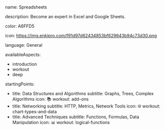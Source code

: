 name: Spreadsheets

description: Become an expert in Excel and Google Sheets.

color: A6FFD5

icon: https://img.enkipro.com/f91d97d62434853bf629643b94c73d30.png

language: General

availableAspects:
  - introduction
  - workout
  - deep

startingPoints:
  - title: Data Structures and Algorithms
    subtitle: Graphs, Trees, Complex Algorithms
    icon: 📚
    workout: add-ons
  - title: Networking
    subtitle: HTTP, Metrics, Network Tools
    icon: 🌐
    workout: chart-types-and-data
  - title: Advanced Techniques
    subtitle: Functions, Formulas, Data Manipulation
    icon: 📊
    workout: logical-functions
